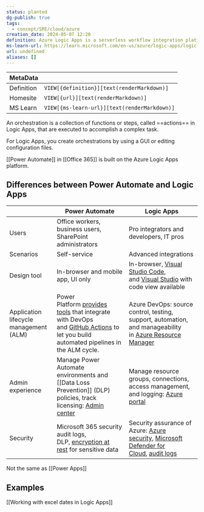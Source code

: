 ```yaml
---
status: planted
dg-publish: true
tags:
  - concept/SRE/cloud/azure
creation_date: 2024-05-07 12:20
definition: Azure Logic Apps is a serverless workflow integration platform.
ms-learn-url: https://learn.microsoft.com/en-us/azure/logic-apps/logic-apps-overview
url: undefined
aliases: []
---
```


| MetaData   |                                              |
| ---------- | -------------------------------------------- |
| Definition | `VIEW[{definition}][text(renderMarkdown)]`   |
| Homesite   | `VIEW[{url}][text(renderMarkdown)]`          |
| MS Learn   | `VIEW[{ms-learn-url}][text(renderMarkdown)]` |

An orchestration is a collection of functions or steps, called ==actions== in Logic Apps, that are executed to accomplish a complex task.

For Logic Apps, you create orchestrations by using a GUI or editing configuration files.

 [[Power Automate]] in [[Office 365]] is built on the Azure Logic Apps platform.

## Differences between Power Automate and Logic Apps

|                                        | Power Automate                                                                                                                                                                                                                                                                               | Logic Apps                                                                                                                                                                                                                                                                             |
| -------------------------------------- | -------------------------------------------------------------------------------------------------------------------------------------------------------------------------------------------------------------------------------------------------------------------------------------------- | -------------------------------------------------------------------------------------------------------------------------------------------------------------------------------------------------------------------------------------------------------------------------------------- |
| Users                                  | Office workers, business users, SharePoint administrators                                                                                                                                                                                                                                    | Pro integrators and developers, IT pros                                                                                                                                                                                                                                                |
| Scenarios                              | Self-service                                                                                                                                                                                                                                                                                 | Advanced integrations                                                                                                                                                                                                                                                                  |
| Design tool                            | In-browser and mobile app, UI only                                                                                                                                                                                                                                                           | In-browser, [Visual Studio Code](https://learn.microsoft.com/en-us/azure/logic-apps/quickstart-create-logic-apps-visual-studio-code), and [Visual Studio](https://learn.microsoft.com/en-us/azure/logic-apps/quickstart-create-logic-apps-with-visual-studio) with code view available |
| Application lifecycle management (ALM) | Power Platform [provides tools](https://learn.microsoft.com/en-us/power-platform/alm/tools-apps-used-alm) that integrate with DevOps and [GitHub Actions](https://learn.microsoft.com/en-us/power-platform/alm/devops-github-actions) to let you build automated pipelines in the ALM cycle. | Azure DevOps: source control, testing, support, automation, and manageability in [Azure Resource Manager](https://learn.microsoft.com/en-us/azure/logic-apps/logic-apps-azure-resource-manager-templates-overview)                                                                     |
| Admin experience                       | Manage Power Automate environments and [[Data Loss Prevention]] (DLP) policies, track licensing: [Admin center](https://admin.powerplatform.microsoft.com/)                                                                                                                                  | Manage resource groups, connections, access management, and logging: [Azure portal](https://portal.azure.com/)                                                                                                                                                                         |
| Security                               | Microsoft 365 security audit logs, DLP, [encryption at rest](https://wikipedia.org/wiki/Data_at_rest#Encryption) for sensitive data                                                                                                                                                          | Security assurance of Azure: [Azure security](https://www.microsoft.com/en-us/trustcenter/Security/AzureSecurity), [Microsoft Defender for Cloud](https://azure.microsoft.com/services/security-center/), [audit logs](https://azure.microsoft.com/blog/azure-audit-logs-ux-refresh/)  |

Not the same as [[Power Apps]]

## Examples

[[Working with excel dates in Logic Apps]]

